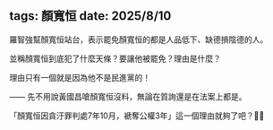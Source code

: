 tags: 顏寬恒
date: 2025/8/10
---
羅智強幫顏寬恒站台，表示罷免顏寬恒的都是人品低下、缺德損陰德的人。

並稱顏寬恒到底犯了什麼天條？要讓他被罷免？理由是什麼？

理由只有一個就是因為他不是民進黨的！



—— 先不用說黃國昌嗆顏寬恒沒料，無論在質詢還是在法案上都是。

「顏寬恒因貪汙罪判處7年10月，褫奪公權3年」這一個理由就夠了吧？🤷‍♂️
